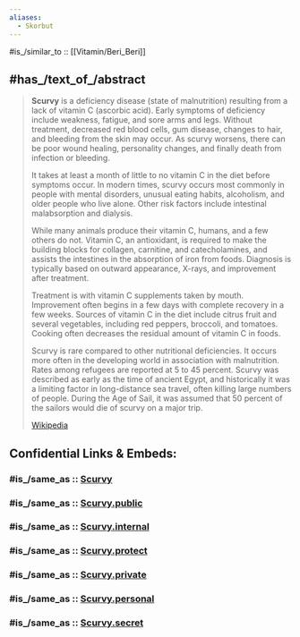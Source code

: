 ```yaml
---
aliases:
  - Skorbut
---
```


#is_/similar_to :: [[Vitamin/Beri_Beri]] 

## #has_/text_of_/abstract 

> **Scurvy** is a deficiency disease (state of malnutrition) resulting from a lack of vitamin C (ascorbic acid). Early symptoms of deficiency include weakness, fatigue, and sore arms and legs. Without treatment, decreased red blood cells, gum disease, changes to hair, and bleeding from the skin may occur. As scurvy worsens, there can be poor wound healing, personality changes, and finally death from infection or bleeding.
>
> It takes at least a month of little to no vitamin C in the diet before symptoms occur. In modern times, scurvy occurs most commonly in people with mental disorders, unusual eating habits, alcoholism, and older people who live alone. Other risk factors include intestinal malabsorption and dialysis.
>
> While many animals produce their vitamin C, humans, and a few others do not. Vitamin C, an antioxidant, is required to make the building blocks for collagen, carnitine, and catecholamines, and assists the intestines in the absorption of iron from foods.  Diagnosis is typically based on outward appearance, X-rays, and improvement after treatment.
>
> Treatment is with vitamin C supplements taken by mouth. Improvement often begins in a few days with complete recovery in a few weeks. Sources of vitamin C in the diet include citrus fruit and several vegetables, including red peppers, broccoli, and tomatoes. Cooking often decreases the residual amount of vitamin C in foods.
>
> Scurvy is rare compared to other nutritional deficiencies. It occurs more often in the developing world in association with malnutrition. Rates among refugees are reported at 5 to 45 percent. Scurvy was described as early as the time of ancient Egypt, and historically it was a limiting factor in long-distance sea travel, often killing large numbers of people. During the Age of Sail, it was assumed that 50 percent of the sailors would die of scurvy on a major trip.
>
> [Wikipedia](https://en.wikipedia.org/wiki/Scurvy)


## Confidential Links & Embeds: 

### #is_/same_as :: [Scurvy](/_Standards/bio/Metabolism/Nutrition/Vitamin/Scurvy.md) 

### #is_/same_as :: [Scurvy.public](/_public/bio/Metabolism/Nutrition/Vitamin/Scurvy.public.md) 

### #is_/same_as :: [Scurvy.internal](/_internal/bio/Metabolism/Nutrition/Vitamin/Scurvy.internal.md) 

### #is_/same_as :: [Scurvy.protect](/_protect/bio/Metabolism/Nutrition/Vitamin/Scurvy.protect.md) 

### #is_/same_as :: [Scurvy.private](/_private/bio/Metabolism/Nutrition/Vitamin/Scurvy.private.md) 

### #is_/same_as :: [Scurvy.personal](/_personal/bio/Metabolism/Nutrition/Vitamin/Scurvy.personal.md) 

### #is_/same_as :: [Scurvy.secret](/_secret/bio/Metabolism/Nutrition/Vitamin/Scurvy.secret.md)

